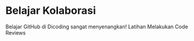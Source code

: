# Belajar Kolaborasi
Belajar GitHub di Dicoding sangat menyenangkan!
Latihan Melakukan Code Reviews

